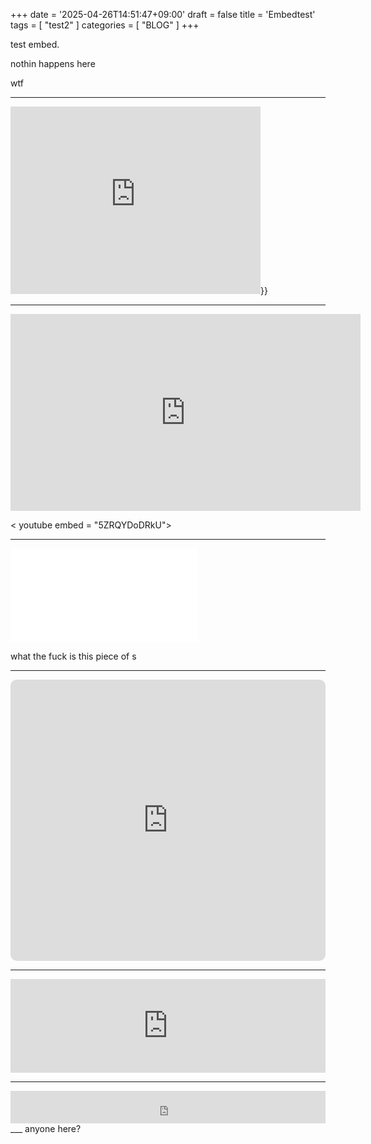 +++
date = '2025-04-26T14:51:47+09:00'
draft = false
title = 'Embedtest'
tags = [ "test2" ]
categories = [ "BLOG" ]
+++


test embed.


nothin happens here





wtf
___


<iframe src="https://www.google.com/maps/embed?pb=!1m18!1m12!1m3!1d12893.577563521038!2d140.11123479999998!3d36.10824825!2m3!1f0!2f0!3f0!3m2!1i1024!2i768!4f13.1!3m3!1m2!1s0x60220d014a2144b5%3A0x1994cb3e6c2fab08!2sIdouji!5e0!3m2!1szh-CN!2sjp!4v1745646874013!5m2!1szh-CN!2sjp" width="400" height="300" style="border:0;" allowfullscreen="" loading="lazy" referrerpolicy="no-referrer-when-downgrade"></iframe>}}


___


<iframe width="560" height="315" src="https://www.youtube.com/embed/5ZRQYDoDRkU?si=BAsRT7OcL0fMSX-9" title="YouTube video player" frameborder="0" allow="accelerometer; autoplay; clipboard-write; encrypted-media; gyroscope; picture-in-picture; web-share" referrerpolicy="strict-origin-when-cross-origin" allowfullscreen></iframe>

< youtube embed = "5ZRQYDoDRkU">
___


<iframe src="//player.bilibili.com/player.html?isOutside=true&aid=113748970833190&bvid=BV13e6SYNEjf&cid=27636271394&p=1" scrolling="no" border="0" frameborder="no" framespacing="0" allowfullscreen="true"></iframe>

what the fuck is this piece of s

___


<iframe allow="autoplay *; encrypted-media *; fullscreen *; clipboard-write" frameborder="0" height="450" style="width:100%;max-width:660px;overflow:hidden;border-radius:10px;" sandbox="allow-forms allow-popups allow-same-origin allow-scripts allow-storage-access-by-user-activation allow-top-navigation-by-user-activation" src="https://embed.music.apple.com/jp/album/luck-and-strange/1742106033"></iframe>


___


<iframe width="100%" height="150" src="https://odesli.co/embed/?url=https%3A%2F%2Fsong.link%2Fi%2F1807395909&theme=dark" frameborder="0" allowfullscreen sandbox="allow-same-origin allow-scripts allow-presentation allow-popups allow-popups-to-escape-sandbox" allow="clipboard-read; clipboard-write"></iframe>

___
<iframe width="100%" height="52" src="https://odesli.co/embed/?url=https%3A%2F%2Fsong.link%2Fi%2F1807395909&theme=light" frameborder="0" allowfullscreen sandbox="allow-same-origin allow-scripts allow-presentation allow-popups allow-popups-to-escape-sandbox" allow="clipboard-read; clipboard-write"></iframe>
___
anyone here?
